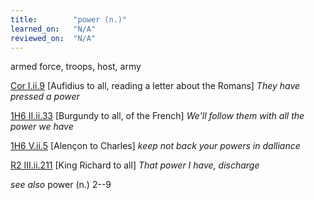```yaml
---
title:        "power (n.)"
learned_on:   "N/A"
reviewed_on:  "N/A"
---
```


armed force, troops, host, army

[Cor I.ii.9](https://www.shakespeareswords.com/Public/Play.aspx?Act=1&Scene=2&WorkId=3#120728) \[Aufidius to all, reading a letter about the Romans\] *They have pressed a power*

[1H6 II.ii.33](https://www.shakespeareswords.com/Public/Play.aspx?Act=2&Scene=2&WorkId=25#201850) \[Burgundy to all, of the French\] *We'll follow them with all the power we have*

[1H6 V.ii.5](https://www.shakespeareswords.com/Public/Play.aspx?Act=5&Scene=2&WorkId=25#203846) \[Alençon to Charles\] *keep not back your powers in dalliance*

[R2 III.ii.211](https://www.shakespeareswords.com/Public/Play.aspx?Act=3&Scene=2&WorkId=22#191713) \[King Richard to all\] *That power I have, discharge*

*see also* power (n.) 2--9

